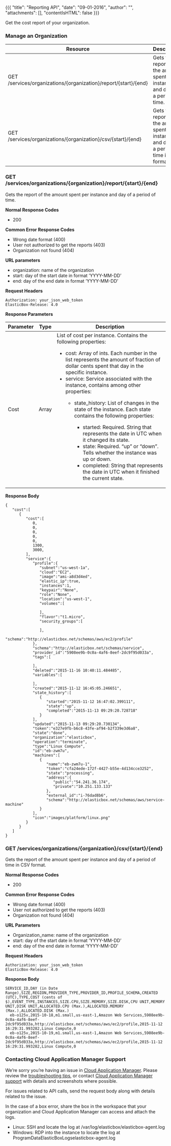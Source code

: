 {{{ "title": "Reporting API",
"date": "09-01-2016",
"author": "",
"attachments": [],
"contentIsHTML": false
}}}

Get the cost report of your organization.

### Manage an Organization

|  Resource  |  Description |
|------------|--------------|
| GET /services/organizations/{organization}/report/{start}/{end} | Gets the report of the amount spent per instance and day of a period of time. |
| GET /services/organizations/{organization}/csv/{start}/{end} | Gets the report of the amount spent per instance and day of a period of time in CSV format. |

### GET /services/organizations/{organization}/report/{start}/{end}

Gets the report of the amount spent per instance and day of a period of time.

**Normal Response Codes**

* 200

**Common Error Response Codes**

* Wrong date format (400)
* User not authorized to get the reports (403)
* Organization not found (404)

**URL parameters**

* organization: name of the organization
* start: day of the start date in format ‘YYYY-MM-DD’
* end: day of the end date in format ‘YYYY-MM-DD’

**Request Headers**

```
Authorization: your_json_web_token
ElasticBox-Release: 4.0
```
**Response Parameters**

|  Parameter  |      Type     |   Description   |
|-------------|---------------|-----------------|
| Cost |  Array | List of cost per instance. Contains the following properties:<ul><li>cost: Array of ints. Each number in the list represents the amount of fraction of dollar cents spent that day in the specific instance.</li><li>service: Service associated with the instance, contains among other properties:</li><ul><li>state_history: List of changes in the state of the instance. Each state contains the following properties:</li><ul><li>started: Required. String that represents the date in UTC when it changed its state.</li><li>state: Required. “up” or “down”. Tells whether the instance was up or down.</li><li>completed: String that represents the date in UTC when it finished the current state.</li></ul></ul></ul> |

**Response Body**

```
{
   "cost":[
      {
         "cost":[
            0,
            0,
            0,
            0,
            0,
            1300,
            3000,
         ],
         "service":{
            "profile":{
               "subnet":"us-west-1a",
               "cloud":"EC2",
               "image":"ami-a8d3d4ed",
               "elastic_ip":true,
               "instances":1,
               "keypair":"None",
               "role":"None",
               "location":"us-west-1",
               "volumes":[

               ],
               "flavor":"t1.micro",
               "security_groups":[

               ],
               "schema":"http://elasticbox.net/schemas/aws/ec2/profile"
            },
            "schema":"http://elasticbox.net/schemas/service",
            "provider_id":"5908ee9b-0c0a-4af6-8eef-2dc9f95d033a",
            "tags":[

            ],
            "deleted":"2015-11-16 10:40:11.484485",
            "variables":[

            ],
            "created":"2015-11-12 16:45:05.246651",
            "state_history":[
               {
                  "started":"2015-11-12 16:47:02.399111",
                  "state":"up",
                  "completed":"2015-11-13 09:29:20.728718"
               }
            ],
            "updated":"2015-11-13 09:29:20.730134",
            "token":"e327e9fb-b6c8-43fe-af94-b2f339e3d6a8",
            "state":"done",
            "organization":"elasticbox",
            "operation":"terminate",
            "type":"Linux Compute",
            "id":"eb-zwm7u",
            "machines":[
               {
                  "name":"eb-zwm7u-1",
                  "token":"cfa24ede-172f-4427-b55e-4d134cce3252",
                  "state":"processing",
                  "address":{
                     "public":"54.241.36.174",
                     "private":"10.251.133.133"
                  },
                  "external_id":"i-76dad8b6",
                  "schema":"http://elasticbox.net/schemas/aws/service-machine"
               }
            ],
            "icon":"images/platform/linux.png"
         }
      }
   ]
}
```

### GET /services/organizations/{organization}/csv/{start}/{end}

Gets the report of the amount spent per instance and day of a period of time in CSV format.

**Normal Response Codes**

* 200

**Common Error Response Codes**

* Wrong date format (400)
* User not authorized to get the reports (403)
* Organization not found (404)

**URL Parameters**

* Organization_name: name of the organization
* start: day of the start date in format ‘YYYY-MM-DD’
* end: day of the end date in format ‘YYYY-MM-DD’

**Request Headers**

```
Authorization: your_json_web_token
ElasticBox-Release: 4.0
```

**Response Body**

```
SERVICE_ID,DAY (in Date Range),SIZE,REGION,PROVIDER_TYPE,PROVIDER_ID,PROFILE_SCHEMA,CREATED (UTC),TYPE,COST (cents of $),EVENT_TYPE,INSTANCES,SIZE.CPU,SIZE.MEMORY,SIZE.DISK,CPU UNIT,MEMORY UNIT,DISK UNIT,ALLOCATED.CPU (Max.),ALLOCATED.MEMORY (Max.),ALLOCATED.DISK (Max.)
  eb-o125v,2015-10-18,m1.small,us-east-1,Amazon Web Services,5908ee9b-0c0a-4af6-8eef-2dc9f95d033a,http://elasticbox.net/schemas/aws/ec2/profile,2015-11-12 16:29:31.993282,Linux Compute,0
  eb-o125v,2015-10-19,m1.small,us-east-1,Amazon Web Services,5908ee9b-0c0a-4af6-8eef-2dc9f95d033a,http://elasticbox.net/schemas/aws/ec2/profile,2015-11-12 16:29:31.993282,Linux Compute,0
```

### Contacting Cloud Application Manager Support

We’re sorry you’re having an issue in [Cloud Application Manager](https://www.ctl.io/cloud-application-manager/). Please review the [troubleshooting tips](https://www.ctl.io/knowledge-base/cloud-application-manager/troubleshooting/troubleshooting-tips/), or contact [Cloud Application Manager support](mailto:incident@CenturyLink.com) with details and screenshots where possible.

For issues related to API calls, send the request body along with details related to the issue.

In the case of a box error, share the box in the workspace that your organization and Cloud Application Manager can access and attach the logs.
* Linux: SSH and locate the log at /var/log/elasticbox/elasticbox-agent.log
* Windows: RDP into the instance to locate the log at ProgramDataElasticBoxLogselasticbox-agent.log
